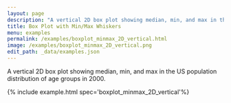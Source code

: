 ```yaml
---
layout: page
description: "A vertical 2D box plot showing median, min, and max in the US population distribution of age groups in 2000."
title: Box Plot with Min/Max Whiskers
menu: examples
permalink: /examples/boxplot_minmax_2D_vertical.html
image: /examples/boxplot_minmax_2D_vertical.png
edit_path: _data/examples.json
---
```


A vertical 2D box plot showing median, min, and max in the US population distribution of age groups in 2000.

{% include example.html spec='boxplot_minmax_2D_vertical'%}
